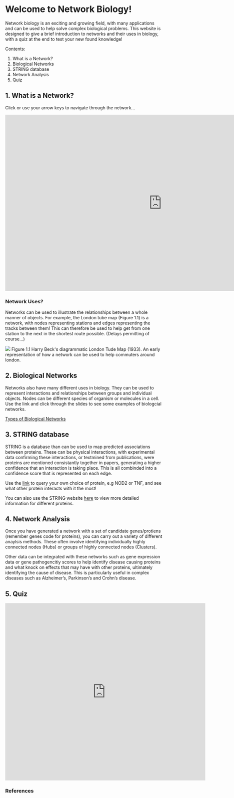 # Welcome to Network Biology!

Network biology is an exciting and growing field, with many applications and can be used to help solve complex biological problems. This website is designed to give a brief introduction to networks and their uses in biology, with a quiz at the end to test your new found knowledge!   

Contents:
1. What is a Network?
2. Biological Networks
3. STRING database
4. Network Analysis
5. Quiz

## 1. What is a Network?
Click or use your arrow keys to navigate through the network... 
<p align="centre"><iframe src="https://prezi.com/p/8jav3kfelaxf/embed/" id="iframe_container" frameborder="0" webkitallowfullscreen="" mozallowfullscreen="" allowfullscreen="" allow="autoplay; fullscreen" height="563" width="1000"></iframe></p>

### Network Uses? 
Networks can be used to illustrate the relationships between a whole manner of objects. For example, the London tube map (Figure 1.1) is a network, with nodes representing stations and edges representing the tracks between them! This can therefore be used to help get from one station to the next in the shortest route possible. (Delays permitting of course...) 

![](tubemap.jpg)
Figure 1.1 Harry Beck's diagrammatic London Tude Map (1933). An early representation of how a network can be used to help commuters around london.  

## 2. Biological Networks
Networks also have many different uses in biology. They can be used to represent interactions and relationships between groups and individual objects. Nodes can be different species of organism or molecules in a cell. Use the link and click through the slides to see some examples of biologcial networks. 

[Types of Biological Networks](slides.html)


## 3. STRING database 
STRING is a database than can be used to map predicted associations between proteins. These can be physical interactions, with experimental data confirming these interactions, or textmined from publications, were proteins are mentioned consistantly together in papers, generating a higher confidence that an interaction is taking place. This is all combinded into a confidence score that is represented on each edge. 

Use the [link](String/string.html) to query your own choice of protein, e.g NOD2 or TNF, and see what other protein interacts with it the most! 

You can also use the STRING website [here](https://string-db.org/cgi/input?sessionId=b8BYP1f5hIpw&input_page_active_form=single_identifier) to view more detailed information for different proteins. 


## 4. Network Analysis
Once you have generated a network with a set of candidate genes/protiens (remember genes code for proteins), you can carry out a variety of different anaylsis methods. These often involve identifying individually highly connected nodes (Hubs) or groups of highly connected nodes (Clusters).  

Other data can be integrated with these networks such as gene expression data or gene pathogencitiy scores to help identify disease causing proteins and what knock on effects that may have with other proteins, ultimately identifying the cause of disease. This is particularly useful in complex diseases such as Alzheimer’s, Parkinson’s and Crohn’s disease. 

## 5. Quiz

<p align="centre"><iframe src="https://docs.google.com/forms/d/e/1FAIpQLSfkxPRAIUP8A0SjckPdXKXWHbbnRX18BZ6zpQKa-vmrJdADSw/viewform?embedded=true" width="640" height="566" frameborder="0" marginheight="0" marginwidth="0">Loading…</iframe></p>

### References 

